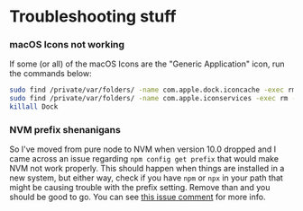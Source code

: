 # Troubleshooting stuff

### macOS Icons not working

If some (or all) of the macOS Icons are the "Generic Application" icon, run the commands below:

```sh
sudo find /private/var/folders/ -name com.apple.dock.iconcache -exec rm {} \;
sudo find /private/var/folders/ -name com.apple.iconservices -exec rm -rf {} \;
killall Dock
```

### NVM prefix shenanigans

So I've moved from pure node to NVM when version 10.0 dropped and I came across an issue regarding `npm config get prefix` that would make NVM not work properly. This should happen when things are installed in a new system, but
either way, check if you have `npm` or `npx` in your path that might be causing trouble with the prefix setting.
Remove than and you should be good to go. You can see [this issue comment][nvm-prefix-issue] for more info.

[nvm-prefix-issue]: https://github.com/creationix/nvm/issues/1647#issuecomment-340675584
